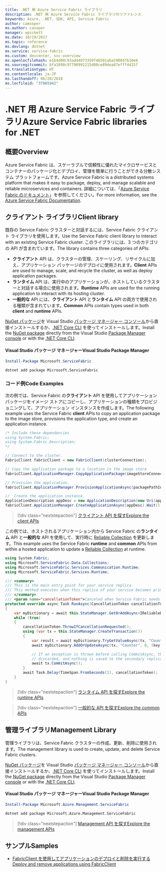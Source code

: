 ```yaml
---
title: .NET 用 Azure Service Fabric ライブラリ
description: .NET 用 Azure Service Fabric ライブラリのリファレンス
keywords: Azure, .NET, SDK, API, Service Fabric
author: camsoper
ms.author: casoper
manager: wpickett
ms.date: 10/19/2017
ms.topic: reference
ms.devlang: dotnet
ms.service: service-fabric
ms.custom: devcenter, svc-overview
ms.openlocfilehash: e1b4d08c93ad44973359f46501aba198047b10e8
ms.sourcegitcommit: bfa1898c97798991215d08ce89dea87efff44157
ms.translationtype: HT
ms.contentlocale: ja-JP
ms.lasthandoff: 06/28/2018
ms.locfileid: "37065942"
---
```

# <a name="azure-service-fabric-libraries-for-net"></a><span data-ttu-id="8919f-104">.NET 用 Azure Service Fabric ライブラリ</span><span class="sxs-lookup"><span data-stu-id="8919f-104">Azure Service Fabric libraries for .NET</span></span>

## <a name="overview"></a><span data-ttu-id="8919f-105">概要</span><span class="sxs-lookup"><span data-stu-id="8919f-105">Overview</span></span>

<span data-ttu-id="8919f-106">Azure Service Fabric は、スケーラブルで信頼性に優れたマイクロサービスとコンテナーのパッケージ化とデプロイ、管理を簡単に行うことができる分散システム プラットフォームです。</span><span class="sxs-lookup"><span data-stu-id="8919f-106">Azure Service Fabric is a distributed systems platform that makes it easy to package, deploy, and manage scalable and reliable microservices and containers.</span></span>  <span data-ttu-id="8919f-107">詳細については、「[Azure Service Fabric のドキュメント](/azure/service-fabric/)」を参照してください。</span><span class="sxs-lookup"><span data-stu-id="8919f-107">For more information, see the [Azure Service Fabric Documentation](/azure/service-fabric/).</span></span>

## <a name="client-library"></a><span data-ttu-id="8919f-108">クライアント ライブラリ</span><span class="sxs-lookup"><span data-stu-id="8919f-108">Client library</span></span>

<span data-ttu-id="8919f-109">既存の Service Fabric クラスターと対話するには、Service Fabric クライアント ライブラリを使用します。</span><span class="sxs-lookup"><span data-stu-id="8919f-109">Use the Service Fabric client library to interact with an existing Service Fabric cluster.</span></span>  <span data-ttu-id="8919f-110">このライブラリには、3 つのカテゴリの API が含まれています。</span><span class="sxs-lookup"><span data-stu-id="8919f-110">The library contains three categories of APIs:</span></span>

* <span data-ttu-id="8919f-111">**クライアント** API は、クラスターの管理、スケーリング、リサイクルに加え、アプリケーション パッケージのデプロイに使用されます。</span><span class="sxs-lookup"><span data-stu-id="8919f-111">**Client** APIs are used to manage, scale, and recycle the cluster, as well as deploy application packages.</span></span>
* <span data-ttu-id="8919f-112">**ランタイム** API は、実行中のアプリケーションが、ホストしているクラスターと対話する場合に使用されます。</span><span class="sxs-lookup"><span data-stu-id="8919f-112">**Runtime** APIs are used for the running application to interact with its hosting cluster.</span></span>
* <span data-ttu-id="8919f-113">**一般的な** API には、**クライアント** API と**ランタイム** API の両方で使用される種類が含まれています。</span><span class="sxs-lookup"><span data-stu-id="8919f-113">**Common** APIs contain types used in both **client** and **runtime** APIs.</span></span>

<span data-ttu-id="8919f-114">[NuGet パッケージ](https://www.nuget.org/packages/Microsoft.ServiceFabric)を Visual Studio [パッケージ マネージャー コンソール][PackageManager]から直接インストールするか、[.NET Core CLI][DotNetCLI] を使ってインストールします。</span><span class="sxs-lookup"><span data-stu-id="8919f-114">Install the [NuGet package](https://www.nuget.org/packages/Microsoft.ServiceFabric) directly from the Visual Studio [Package Manager console][PackageManager] or with the [.NET Core CLI][DotNetCLI].</span></span>

#### <a name="visual-studio-package-manager"></a><span data-ttu-id="8919f-115">Visual Studio パッケージ マネージャー</span><span class="sxs-lookup"><span data-stu-id="8919f-115">Visual Studio Package Manager</span></span>

```powershell
Install-Package Microsoft.ServiceFabric
```

```bash
dotnet add package Microsoft.ServiceFabric
```

### <a name="code-examples"></a><span data-ttu-id="8919f-116">コード例</span><span class="sxs-lookup"><span data-stu-id="8919f-116">Code Examples</span></span>

<span data-ttu-id="8919f-117">次の例では、Service Fabric の**クライアント** API を使用してアプリケーション パッケージをイメージ ストアにコピーし、アプリケーションの種類をプロビジョニングして、アプリケーション インスタンスを作成します。</span><span class="sxs-lookup"><span data-stu-id="8919f-117">The following example uses the Service Fabric **client** APIs to copy an application package to the image store, provisions the application type, and create an application instance.</span></span>

```csharp
/* Include these dependencies
using System.Fabric;
using System.Fabric.Description;
*/

// Connect to the cluster.
FabricClient fabricClient = new FabricClient(clusterConnection);

// Copy the application package to a location in the image store
fabricClient.ApplicationManager.CopyApplicationPackage(imageStoreConnectionString, packagePath, packagePathInImageStore);

// Provision the application.
fabricClient.ApplicationManager.ProvisionApplicationAsync(packagePathInImageStore).Wait();

//  Create the application instance.
ApplicationDescription appDesc = new ApplicationDescription(new Uri(appName), appType, appVersion);
fabricClient.ApplicationManager.CreateApplicationAsync(appDesc).Wait();
```

> [!div class="nextstepaction"]
> [<span data-ttu-id="8919f-118">クライアント API を探す</span><span class="sxs-lookup"><span data-stu-id="8919f-118">Explore the client APIs</span></span>](/dotnet/api/overview/azure/servicefabric/client)

<span data-ttu-id="8919f-119">この例では、ホストされるアプリケーション内から Service Fabric の**ランタイム** API と**一般的な** API を使用して、実行時に [Reliable Collection](/azure/service-fabric/service-fabric-reliable-services-reliable-collections) を更新します。</span><span class="sxs-lookup"><span data-stu-id="8919f-119">This example uses the Service Fabric **runtime** and **common** APIs from within a hosted application to update a [Reliable Collection](/azure/service-fabric/service-fabric-reliable-services-reliable-collections) at runtime.</span></span>

```csharp
using System.Fabric;
using Microsoft.ServiceFabric.Data.Collections;
using Microsoft.ServiceFabric.Services.Communication.Runtime;
using Microsoft.ServiceFabric.Services.Runtime;

/// <summary>
/// This is the main entry point for your service replica.
/// This method executes when this replica of your service becomes primary and has write status.
/// </summary>
/// <param name="cancellationToken">Canceled when Service Fabric needs to shut down this service replica.</param>
protected override async Task RunAsync(CancellationToken cancellationToken)
{
    var myDictionary = await this.StateManager.GetOrAddAsync<IReliableDictionary<string, long>>("myDictionary");
    while (true)
    {
        cancellationToken.ThrowIfCancellationRequested();
        using (var tx = this.StateManager.CreateTransaction())
        {
            var result = await myDictionary.TryGetValueAsync(tx, "Counter");
            await myDictionary.AddOrUpdateAsync(tx, "Counter", 0, (key, value) => ++value);

            // If an exception is thrown before calling CommitAsync, the transaction aborts, all changes are
            // discarded, and nothing is saved to the secondary replicas.
            await tx.CommitAsync();
        }
        await Task.Delay(TimeSpan.FromSeconds(1), cancellationToken);
    }
}
```

> [!div class="nextstepaction"]
> [<span data-ttu-id="8919f-120">ランタイム API を探す</span><span class="sxs-lookup"><span data-stu-id="8919f-120">Explore the runtime APIs</span></span>](/dotnet/api/overview/azure/servicefabric/runtime)

> [!div class="nextstepaction"]
> [<span data-ttu-id="8919f-121">一般的な API を探す</span><span class="sxs-lookup"><span data-stu-id="8919f-121">Explore the common APIs</span></span>](/dotnet/api/overview/azure/servicefabric/common)

## <a name="management-library"></a><span data-ttu-id="8919f-122">管理ライブラリ</span><span class="sxs-lookup"><span data-stu-id="8919f-122">Management Library</span></span>

<span data-ttu-id="8919f-123">管理ライブラリは、Service Fabric クラスターの作成、更新、削除に使用されます。</span><span class="sxs-lookup"><span data-stu-id="8919f-123">The management library is used to create, update, and delete Service Fabric clusters.</span></span>

<span data-ttu-id="8919f-124">[NuGet パッケージ](https://www.nuget.org/packages/Microsoft.Azure.Management.ServiceFabric)を Visual Studio [パッケージ マネージャー コンソール][PackageManager]から直接インストールするか、[.NET Core CLI][DotNetCLI] を使ってインストールします。</span><span class="sxs-lookup"><span data-stu-id="8919f-124">Install the [NuGet package](https://www.nuget.org/packages/Microsoft.Azure.Management.ServiceFabric) directly from the Visual Studio [Package Manager console][PackageManager] or with the [.NET Core CLI][DotNetCLI].</span></span>

#### <a name="visual-studio-package-manager"></a><span data-ttu-id="8919f-125">Visual Studio パッケージ マネージャー</span><span class="sxs-lookup"><span data-stu-id="8919f-125">Visual Studio Package Manager</span></span>

```powershell
Install-Package Microsoft.Azure.Management.ServiceFabric
```

```bash
dotnet add package Microsoft.Azure.Management.ServiceFabric
```

> [!div class="nextstepaction"]
> [<span data-ttu-id="8919f-126">Management API を探す</span><span class="sxs-lookup"><span data-stu-id="8919f-126">Explore the management APIs</span></span>](/dotnet/api/overview/azure/servicefabric/management)

## <a name="samples"></a><span data-ttu-id="8919f-127">サンプル</span><span class="sxs-lookup"><span data-stu-id="8919f-127">Samples</span></span>

* [<span data-ttu-id="8919f-128">FabricClient を使用してアプリケーションのデプロイと削除を実行する</span><span class="sxs-lookup"><span data-stu-id="8919f-128">Deploy and remove applications using FabricClient</span></span>](/azure/service-fabric/service-fabric-deploy-remove-applications-fabricclient)

[PackageManager]: https://docs.microsoft.com/nuget/tools/package-manager-console
[DotNetCLI]: https://docs.microsoft.com/dotnet/core/tools/dotnet-add-package
